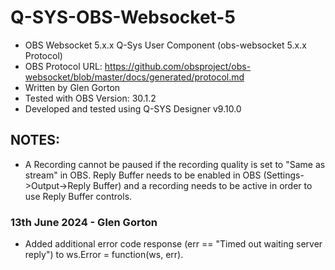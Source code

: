 # Q-SYS-OBS-Websocket-5

- OBS Websocket 5.x.x Q-Sys User Component (obs-websocket 5.x.x Protocol)
- OBS Protocol URL: https://github.com/obsproject/obs-websocket/blob/master/docs/generated/protocol.md
- Written by Glen Gorton
- Tested with OBS Version: 30.1.2
- Developed and tested using Q-SYS Designer v9.10.0

## NOTES:
- A Recording cannot be paused if the recording quality is set to "Same as stream" in OBS.
 Reply Buffer needs to be enabled in OBS (Settings->Output->Reply Buffer) and a recording needs to be active in order to use Reply Buffer controls.


### 13th June 2024 - Glen Gorton
- Added additional error code response (err == "Timed out waiting server reply") to ws.Error = function(ws, err).

